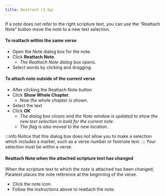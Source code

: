 ```yaml
---
title: Reattach (2.5g)
---
```

If a note does not refer to the right scripture text, you can use the “Reattach Note” button move the note to a new text selection.

#### To reattach within the same verse

-   Open the Note dialog box for the note.
-   Click **Reattach Note**.
    -  *The Reattach Note dialog box opens*.
-   Select words by clicking and dragging.

#### To attach note outside of the current verse

-   After clicking the Reattach Note button
-   Click **Show Whole Chapter**.
    -  *Now the whole chapter is shown*.
-   Select the text
-   Click **OK**
    -  *The dialog box closes and the Note window is updated to show the new text selection in bold for the current note*.
    -  *The flag is also moved to the new location*.

:::info
Notice that this dialog box does not allow you to make a selection which includes a marker, such as a verse number or footnote text.
:::
Your selection must be within a verse.

#### Reattach Note when the attached scripture text has changed

When the scripture text to which the note is attached has been changed, Paratext places the note reference at the beginning of the verse.

-   Click the note icon.
-   Follow the instructions above to reattach the note.
